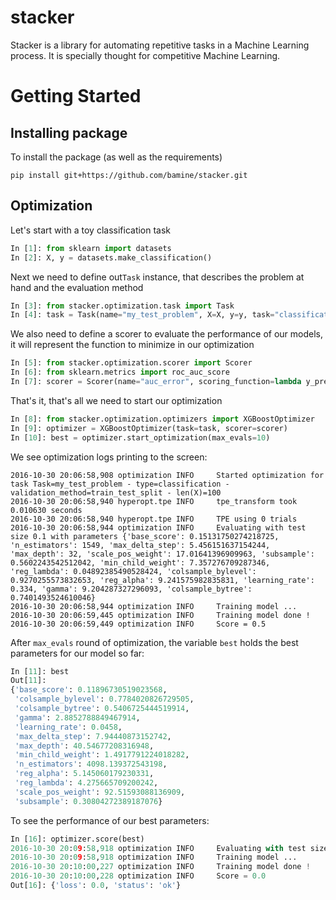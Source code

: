 # stacker
Stacker is a library for automating repetitive tasks in a Machine Learning process.
It is specially thought for competitive Machine Learning.
# Getting Started
## Installing package
To install the package (as well as the requirements)
```
pip install git+https://github.com/bamine/stacker.git
```
## Optimization
Let's start with a toy classification task
```python
In [1]: from sklearn import datasets
In [2]: X, y = datasets.make_classification()
```
Next we need to define out`Task` instance, that describes the problem at hand and the evaluation method
```python
In [3]: from stacker.optimization.task import Task
In [4]: task = Task(name="my_test_problem", X=X, y=y, task="classification", test_size=0.1, random_state=42)
```
We also need to define a scorer to evaluate the performance of our models, it will represent the function to minimize in our optimization
```python
In [5]: from stacker.optimization.scorer import Scorer
In [6]: from sklearn.metrics import roc_auc_score
In [7]: scorer = Scorer(name="auc_error", scoring_function=lambda y_pred, y_true: 1 - roc_auc_score(y_pred, y_true))
```
That's it, that's all we need to start our optimization
```python
In [8]: from stacker.optimization.optimizers import XGBoostOptimizer
In [9]: optimizer = XGBoostOptimizer(task=task, scorer=scorer)
In [10]: best = optimizer.start_optimization(max_evals=10)
```
We see optimization logs printing to the screen:
```
2016-10-30 20:06:58,908 optimization INFO     Started optimization for task Task=my_test_problem - type=classification - validation_method=train_test_split - len(X)=100
2016-10-30 20:06:58,940 hyperopt.tpe INFO     tpe_transform took 0.010630 seconds
2016-10-30 20:06:58,940 hyperopt.tpe INFO     TPE using 0 trials
2016-10-30 20:06:58,944 optimization INFO     Evaluating with test size 0.1 with parameters {'base_score': 0.15131750274218725, 'n_estimators': 1549, 'max_delta_step': 5.456151637154244, 'max_depth': 32, 'scale_pos_weight': 17.01641396909963, 'subsample': 0.5602243542512042, 'min_child_weight': 7.357276709287346, 'reg_lambda': 0.04892385490528424, 'colsample_bylevel': 0.9270255573832653, 'reg_alpha': 9.241575982835831, 'learning_rate': 0.334, 'gamma': 9.204287327296093, 'colsample_bytree': 0.7401493524610046}
2016-10-30 20:06:58,944 optimization INFO     Training model ...
2016-10-30 20:06:59,445 optimization INFO     Training model done !
2016-10-30 20:06:59,449 optimization INFO     Score = 0.5
```
After `max_evals` round of optimization, the variable `best` holds the best parameters for our model so far:
```python
In [11]: best
Out[11]:
{'base_score': 0.11896730519023568,
 'colsample_bylevel': 0.7784020826729505,
 'colsample_bytree': 0.5406725444519914,
 'gamma': 2.8852788849467914,
 'learning_rate': 0.0458,
 'max_delta_step': 7.94440873152742,
 'max_depth': 40.54677208316948,
 'min_child_weight': 1.4917791224018282,
 'n_estimators': 4098.139372543198,
 'reg_alpha': 5.145060179230331,
 'reg_lambda': 4.275665709200242,
 'scale_pos_weight': 92.51593088136909,
 'subsample': 0.30804272389187076}
```
To see the performance of our best parameters:
```python
In [16]: optimizer.score(best)
2016-10-30 20:09:58,918 optimization INFO     Evaluating with test size 0.1 with parameters {'base_score': 0.11896730519023568, 'n_estimators': 4098, 'max_delta_step': 7.94440873152742, 'max_depth': 40, 'scale_pos_weight': 92.51593088136909, 'subsample': 0.30804272389187076, 'min_child_weight': 1.4917791224018282, 'reg_lambda': 4.275665709200242, 'colsample_bylevel': 0.7784020826729505, 'reg_alpha': 5.145060179230331, 'learning_rate': 0.0458, 'gamma': 2.8852788849467914, 'colsample_bytree': 0.5406725444519914}
2016-10-30 20:09:58,918 optimization INFO     Training model ...
2016-10-30 20:10:00,227 optimization INFO     Training model done !
2016-10-30 20:10:00,228 optimization INFO     Score = 0.0
Out[16]: {'loss': 0.0, 'status': 'ok'}
```
